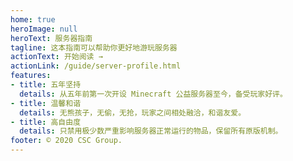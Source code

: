```yaml
---
home: true
heroImage: null
heroText: 服务器指南
tagline: 这本指南可以帮助你更好地游玩服务器
actionText: 开始阅读 →
actionLink: /guide/server-profile.html
features:
- title: 五年坚持
  details: 从五年前第一次开设 Minecraft 公益服务器至今，备受玩家好评。
- title: 温馨和谐
  details: 无熊孩子，无偷，无抢，玩家之间相处融洽，和谐友爱。
- title: 高自由度
  details: 只禁用极少数严重影响服务器正常运行的物品，保留所有原版机制。
footer: © 2020 CSC Group.
---
```

